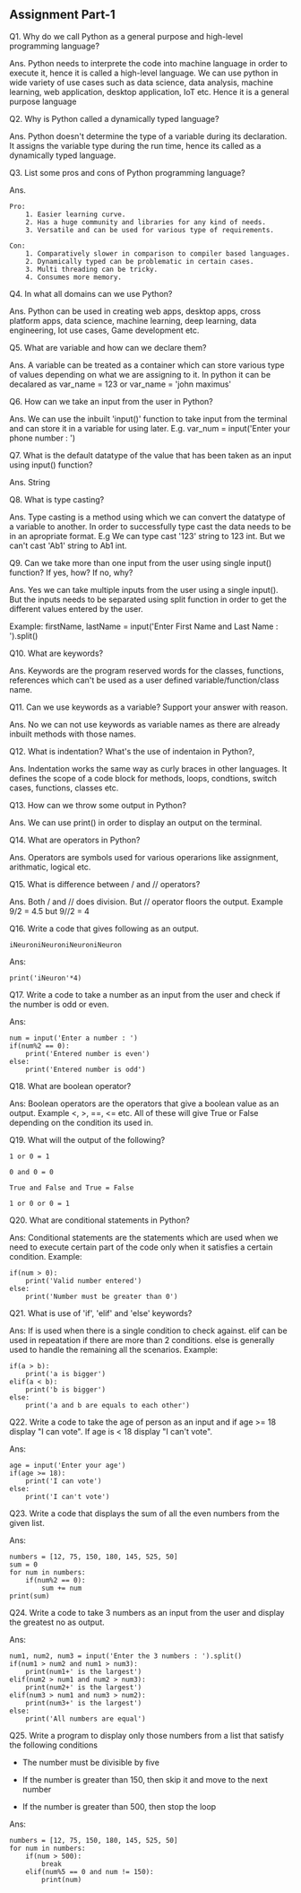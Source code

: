 ## Assignment Part-1
Q1. Why do we call Python as a general purpose and high-level programming language?

Ans. Python needs to interprete the code into machine language in order to execute it, hence it is called a high-level language. We can use python in wide variety of use cases such as data science, data analysis, machine learning, web application, desktop application, IoT etc. Hence it is a general purpose language

Q2. Why is Python called a dynamically typed language?

Ans. Python doesn't determine the type of a variable during its declaration. It assigns the variable type during the run time, hence its called as a dynamically typed language.

Q3. List some pros and cons of Python programming language?

Ans. 

    Pro:
        1. Easier learning curve.
        2. Has a huge community and libraries for any kind of needs.
        3. Versatile and can be used for various type of requirements.

    Con:
        1. Comparatively slower in comparison to compiler based languages.
        2. Dynamically typed can be problematic in certain cases.
        3. Multi threading can be tricky.
        4. Consumes more memory.

Q4. In what all domains can we use Python?

Ans. Python can be used in creating web apps, desktop apps, cross platform apps, data science, machine learning, deep learning, data engineering, Iot use cases, Game development etc.

Q5. What are variable and how can we declare them?

Ans. A variable can be treated as a container which can store various type of values depending on what we are assigning to it. In python it can be decalared as var_name = 123 or var_name = 'john maximus'

Q6. How can we take an input from the user in Python?

Ans. We can use the inbuilt 'input()' function to take input from the terminal and can store it in a variable for using later. E.g. var_num = input('Enter your phone number : ')

Q7. What is the default datatype of the value that has been taken as an input using input() function?

Ans. String

Q8. What is type casting?

Ans. Type casting is a method using which we can convert the datatype of a variable to another. In order to successfully type cast the data needs to be in an apropriate format. E.g We can type cast '123' string to 123 int. But we can't cast 'Ab1' string to Ab1 int.

Q9. Can we take more than one input from the user using single input() function? If yes, how? If no, why?

Ans. Yes we can take multiple inputs from the user using a single input(). But the inputs needs to be separated using split function in order to get the different values entered by the user. 

Example: firstName, lastName = input('Enter First Name and Last Name : ').split()

Q10. What are keywords?

Ans. Keywords are the program reserved words for the classes, functions, references which can't be used as a user defined variable/function/class name.

Q11. Can we use keywords as a variable? Support your answer with reason.

Ans. No we can not use keywords as variable names as there are already inbuilt methods with those names.

Q12. What is indentation? What's the use of indentaion in Python?,

Ans. Indentation works the same way as curly braces in other languages. It defines the scope of a code block for methods, loops, condtions, switch cases, functions, classes etc.

Q13. How can we throw some output in Python?

Ans. We can use print() in order to display an output on the terminal.

Q14. What are operators in Python?

Ans. Operators are symbols used for various operarions like assignment, arithmatic, logical etc.

Q15. What is difference between / and // operators?

Ans. Both / and // does division. But // operator floors the output. Example 9/2 = 4.5 but 9//2 = 4

Q16. Write a code that gives following as an output.
```
iNeuroniNeuroniNeuroniNeuron
```
Ans: 
``` 
print('iNeuron'*4)
```

Q17. Write a code to take a number as an input from the user and check if the number is odd or even.

Ans:
```
num = input('Enter a number : ')
if(num%2 == 0):
    print('Entered number is even')
else:
    print('Entered number is odd')
```
Q18. What are boolean operator?

Ans: Boolean operators are the operators that give a boolean value as an output. Example <, >, ==, <= etc. All of these will give True or False depending on the condition its used in.

Q19. What will the output of the following?
```
1 or 0 = 1

0 and 0 = 0

True and False and True = False

1 or 0 or 0 = 1
```

Q20. What are conditional statements in Python?

Ans: Conditional statements are the statements which are used when we need to execute certain part of the code only when it satisfies a certain condition. Example:
```
if(num > 0):
    print('Valid number entered')
else:
    print('Number must be greater than 0')
```

Q21. What is use of 'if', 'elif' and 'else' keywords?

Ans: If is used when there is a single condition to check against. elif can be used in repeatation if there are more than 2 conditions. else is generally used to handle the remaining all the scenarios. Example:
```
if(a > b):
    print('a is bigger')
elif(a < b):
    print('b is bigger')
else:
    print('a and b are equals to each other')
```

Q22. Write a code to take the age of person as an input and if age >= 18 display "I can vote". If age is < 18 display "I can't vote".

Ans:
```
age = input('Enter your age')
if(age >= 18):
    print('I can vote')
else:
    print('I can't vote')
```

Q23. Write a code that displays the sum of all the even numbers from the given list.

Ans:
```
numbers = [12, 75, 150, 180, 145, 525, 50]
sum = 0
for num in numbers:
    if(num%2 == 0):
        sum += num
print(sum)
```

Q24. Write a code to take 3 numbers as an input from the user and display the greatest no as output.

Ans:
```
num1, num2, num3 = input('Enter the 3 numbers : ').split()
if(num1 > num2 and num1 > num3):
    print(num1+' is the largest')
elif(num2 > num1 and num2 > num3):
    print(num2+' is the largest')
elif(num3 > num1 and num3 > num2):
    print(num3+' is the largest')
else:
    print('All numbers are equal')
```

Q25. Write a program to display only those numbers from a list that satisfy the following conditions

- The number must be divisible by five

- If the number is greater than 150, then skip it and move to the next number

- If the number is greater than 500, then stop the loop

Ans:
```
numbers = [12, 75, 150, 180, 145, 525, 50]
for num in numbers:
    if(num > 500):
        break
    elif(num%5 == 0 and num != 150):
        print(num)
```